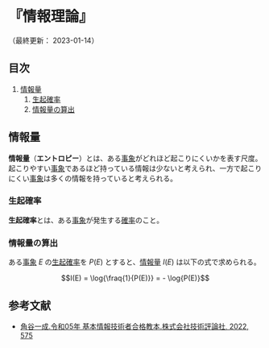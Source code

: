 # 『情報理論』

（最終更新： 2023-01-14）


## 目次

1. [情報量](#情報量)
	1. [生起確率](#生起確率)
	1. [情報量の算出](#情報量の算出)


## 情報量

**情報量**（**エントロピー**）とは、ある[事象](../../../applied_mathematics/_/chapters/probability_and_statistics.md#確率)がどれほど起こりにくいかを表す尺度。起こりやすい[事象](../../../applied_mathematics/_/chapters/probability_and_statistics.md#確率)であるほど持っている情報は少ないと考えられ、一方で起こりにくい[事象](../../../applied_mathematics/_/chapters/probability_and_statistics.md#確率)は多くの情報を持っていると考えられる。

### 生起確率

**生起確率**とは、ある[事象](../../../applied_mathematics/_/chapters/probability_and_statistics.md#確率)が発生する[確率](../../../applied_mathematics/_/chapters/probability_and_statistics.md#確率)のこと。

### 情報量の算出

ある[事象](../../../applied_mathematics/_/chapters/probability_and_statistics.md#確率) $E$ の[生起確率](#生起確率)を $P(E)$ とすると、[情報量](#情報量) $I(E)$ は以下の式で求められる。

```math
I(E) = \log{\fraq{1}{P(E)}} = - \log{P(E)}
```


## 参考文献

- [角谷一成.令和05年 基本情報技術者合格教本.株式会社技術評論社, 2022, 575](https://gihyo.jp/book/2022/978-4-297-13164-7)
